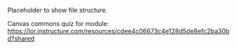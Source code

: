 Placeholder to show file structure.

Canvas commons quiz for module:
https://lor.instructure.com/resources/cdee4c06673c4e128d5de8efc2ba30bd?shared
